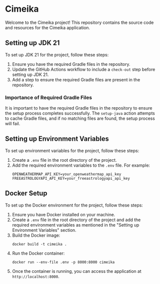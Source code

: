 # Cimeika

Welcome to the Cimeika project! This repository contains the source code and resources for the Cimeika application.

## Setting up JDK 21

To set up JDK 21 for the project, follow these steps:

1. Ensure you have the required Gradle files in the repository.
2. Update the GitHub Actions workflow to include a `check-out` step before setting up JDK 21.
3. Add a step to ensure the required Gradle files are present in the repository.

### Importance of Required Gradle Files

It is important to have the required Gradle files in the repository to ensure the setup process completes successfully. The `setup-java` action attempts to cache Gradle files, and if no matching files are found, the setup process will fail.

## Setting up Environment Variables

To set up environment variables for the project, follow these steps:

1. Create a `.env` file in the root directory of the project.
2. Add the required environment variables to the `.env` file. For example:
   ```
   OPENWEATHERMAP_API_KEY=your_openweathermap_api_key
   FREEASTROLOGYAPI_API_KEY=your_freeastrologyapi_api_key
   ```

## Docker Setup

To set up the Docker environment for the project, follow these steps:

1. Ensure you have Docker installed on your machine.
2. Create a `.env` file in the root directory of the project and add the required environment variables as mentioned in the "Setting up Environment Variables" section.
3. Build the Docker image:
   ```
   docker build -t cimeika .
   ```
4. Run the Docker container:
   ```
   docker run --env-file .env -p 8000:8000 cimeika
   ```
5. Once the container is running, you can access the application at `http://localhost:8000`.
